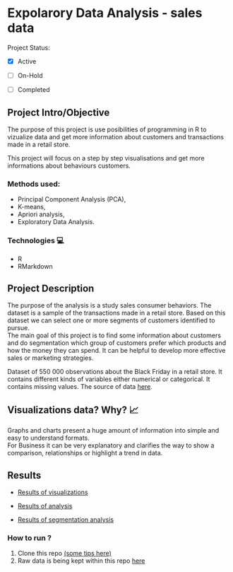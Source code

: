 # **Expolarory Data Analysis - sales data**

Project Status: 

- [x] Active
- [ ] On-Hold
- [ ] Completed




## Project Intro/Objective

The purpose of this project is use posibilities of programming in R to vizualize data and get more information about customers and transactions made in a retail store.

This project will focus on a step by step visualisations and get more informations about behaviours customers.


### Methods used:

- Principal Component Analysis (PCA),
- K-means,
- Apriori analysis,
- Exploratory Data Analysis.


### Technologies :computer:

- R
- RMarkdown




## Project Description

The purpose of the analysis is a study sales consumer behaviors. The dataset is a sample of the transactions made in a retail store. Based on this dataset we can select one or more segments of customers identified to pursue.  
The main goal of this project is to find some information about customers and do segmentation which group of customers prefer which products and how the money they can spend. It can be helpful to develop more effective sales or marketing strategies.

Dataset of 550 000 observations about the Black Friday in a retail store.
It contains different kinds of variables either numerical or categorical. It contains missing values. The source of data [here](https://www.kaggle.com/mehdidag/black-friday).



## Visualizations data? Why? :chart_with_upwards_trend: 

Graphs and charts present a huge amount of information into simple and easy to understand formats.  
For Business it can be very explanatory and clarifies the way to show a comparison, relationships or highlight a trend in data.    


## Results

* [Results of visualizations](https://github.com/MonikaKonarska/Sales-Analysis-EDA/tree/master/Visualizations)

* [Results of analysis](https://github.com/MonikaKonarska/Sales-Analysis-EDA/tree/master/Analysis%20sales)

* [Results of segmentation analysis](https://github.com/MonikaKonarska/Sales-Analysis-EDA/tree/master/Customer%20segmentation)





### How to run ?

1. Clone this repo [(some tips here)](https://happygitwithr.com/rstudio-git-github.html#clone-the-new-github-repository-to-your-computer-via-rstudio) 
2. Raw data is being kept within this repo [here](data/BlackFriday.csv)

